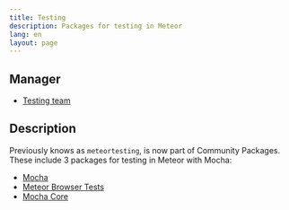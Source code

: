 ```yaml
---
title: Testing
description: Packages for testing in Meteor
lang: en
layout: page
---
```


## Manager
* [Testing team](https://github.com/orgs/Meteor-Community-Packages/teams/testing)

## Description
Previously knows as `meteortesting`, is now part of Community Packages. These include 3 packages for testing in Meteor with Mocha:

* [Mocha](https://github.com/Meteor-Community-Packages/meteor-mocha)
* [Meteor Browser Tests](https://github.com/Meteor-Community-Packages/meteor-browser-tests)
* [Mocha Core](https://github.com/Meteor-Community-Packages/meteor-mocha-core)
